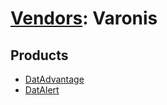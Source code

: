 # [Vendors](README.md): Varonis

## Products

- [DatAdvantage](../products/4d6a3683-4edb-4330-9e9f-b8608cd63981.md)
- [DatAlert](../products/bd98578e-3f97-4e5a-93ec-bbff28f90ccf.md)
